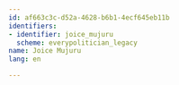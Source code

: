 ```yaml
---
id: af663c3c-d52a-4628-b6b1-4ecf645eb11b
identifiers:
- identifier: joice_mujuru
  scheme: everypolitician_legacy
name: Joice Mujuru
lang: en

---
```

